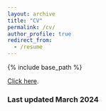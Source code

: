 ```yaml
---
layout: archive
title: "CV"
permalink: /cv/
author_profile: true
redirect_from:
  - /resume
---
```


{% include base_path %}
<!-- <embed src="https://benjzhang.github.io/files/zhang_cv_202201.pdf" type="application/pdf" width="600px" height="500px" />  -->

[Click here](https://benjzhang.github.io/files/zhang_cv_032024.pdf).
### Last updated March 2024